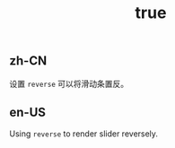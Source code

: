 ﻿---
order: 7
title:
  zh-CN: 反向
  en-US: Reverse
---

## zh-CN
设置 `reverse` 可以将滑动条置反。


## en-US
Using `reverse` to render slider reversely.
